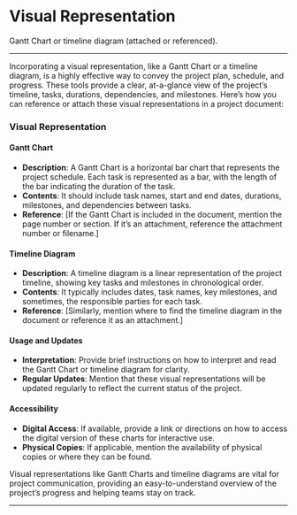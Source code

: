 
# Visual Representation

Gantt Chart or timeline diagram (attached or referenced).

---
Incorporating a visual representation, like a Gantt Chart or a timeline diagram, is a highly effective way to convey the project plan, schedule, and progress. These tools provide a clear, at-a-glance view of the project’s timeline, tasks, durations, dependencies, and milestones. Here’s how you can reference or attach these visual representations in a project document:

### Visual Representation

#### Gantt Chart
- **Description**: A Gantt Chart is a horizontal bar chart that represents the project schedule. Each task is represented as a bar, with the length of the bar indicating the duration of the task. 
- **Contents**: It should include task names, start and end dates, durations, milestones, and dependencies between tasks.
- **Reference**: [If the Gantt Chart is included in the document, mention the page number or section. If it’s an attachment, reference the attachment number or filename.]

#### Timeline Diagram
- **Description**: A timeline diagram is a linear representation of the project timeline, showing key tasks and milestones in chronological order.
- **Contents**: It typically includes dates, task names, key milestones, and sometimes, the responsible parties for each task.
- **Reference**: [Similarly, mention where to find the timeline diagram in the document or reference it as an attachment.]

#### Usage and Updates
- **Interpretation**: Provide brief instructions on how to interpret and read the Gantt Chart or timeline diagram for clarity.
- **Regular Updates**: Mention that these visual representations will be updated regularly to reflect the current status of the project.

#### Accessibility
- **Digital Access**: If available, provide a link or directions on how to access the digital version of these charts for interactive use.
- **Physical Copies**: If applicable, mention the availability of physical copies or where they can be found.

Visual representations like Gantt Charts and timeline diagrams are vital for project communication, providing an easy-to-understand overview of the project’s progress and helping teams stay on track.



---
